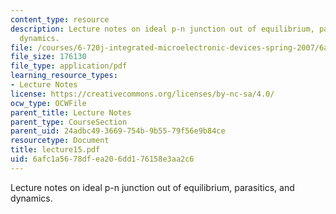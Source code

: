 ```yaml
---
content_type: resource
description: Lecture notes on ideal p-n junction out of equilibrium, parasitics, and
  dynamics.
file: /courses/6-720j-integrated-microelectronic-devices-spring-2007/6afc1a5678dfea206dd176158e3aa2c6_lecture15.pdf
file_size: 176130
file_type: application/pdf
learning_resource_types:
- Lecture Notes
license: https://creativecommons.org/licenses/by-nc-sa/4.0/
ocw_type: OCWFile
parent_title: Lecture Notes
parent_type: CourseSection
parent_uid: 24adbc49-3669-754b-9b55-79f56e9b84ce
resourcetype: Document
title: lecture15.pdf
uid: 6afc1a56-78df-ea20-6dd1-76158e3aa2c6
---
```

Lecture notes on ideal p-n junction out of equilibrium, parasitics, and dynamics.